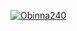[![Obinna240](https://circleci.com/gh/circleci/circleci-docs.svg?style=svg)](https://circleci.com/gh/circleci/circleci-docs)
